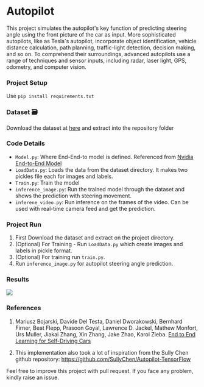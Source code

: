 # Autopilot

This project simulates the autopilot's key function of predicting steering angle using the front picture of the car as input.
More sophisticated autopilots, like as Tesla's autopilot, incorporate object identification, vehicle distance calculation, path planning, traffic-light detection, decision making, and so on. To comprehend their surroundings, advanced autopilots use a range of techniques and sensor inputs, including radar, laser light, GPS, odometry, and computer vision.

### Project Setup

Use `pip install requirements.txt`

### Dataset 🗃️

Download the dataset at [here](https://github.com/SullyChen/driving-datasets) and extract into the repository folder

### Code Details

- `Model.py`: Where End-End-to model is defined. Referenced from [Nvidia End-to-End Model](https://arxiv.org/abs/1604.07316)
- `LoadData.py`: Loads the data from the dataset directory. It makes two pickles file each for images and labels.
- `Train.py`: Train the model
- `inference_image.py`: Run the trained model through the dataset and shows the prediction with steering movement.
- `inferene_video.py`: Run inference on the frames of the video. Can be used with real-time camera feed and get the prediction.

### Project Run

1. First Download the dataset and extract on the project directory.
2. (Optional) For Training - Run `LoadData.py` which create images and labels in pickle format.
3. (Optional) For training run `train.py`.
4. Run `inference_image.py` for autopilot steering angle prediction.

### Results

![](file/autopilot.gif)

### References

1. Mariusz Bojarski, Davide Del Testa, Daniel Dworakowski, Bernhard Firner, Beat Flepp, Prasoon Goyal, Lawrence D. Jackel, Mathew Monfort, Urs Muller, Jiakai Zhang, Xin Zhang, Jake Zhao, Karol Zieba. [End to End Learning for Self-Driving Cars](https://arxiv.org/abs/1604.07316)

2. This implementation also took a lot of inspiration from the Sully Chen github repository: https://github.com/SullyChen/Autopilot-TensorFlow

Feel free to improve this project with pull request. If you face any problem, kindly raise an issue.

